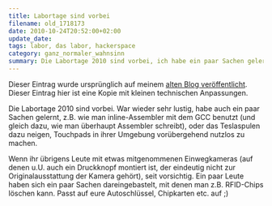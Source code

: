 ```yaml
---
title: Labortage sind vorbei
filename: old_1718173
date: 2010-10-24T20:52:00+02:00
update_date:
tags: labor, das labor, hackerspace
category: ganz_normaler_wahnsinn
summary: Die Labortage 2010 sind vorbei, ich habe ein paar Sachen gelernt.
---
```

Dieser Eintrag wurde ursprünglich auf meinem [alten Blog veröffentlicht](https://stu.blogger.de/stories/1718173/). Dieser Eintrag hier ist eine Kopie mit kleinen technischen Anpassungen.

Die Labortage 2010 sind vorbei. War wieder sehr lustig, habe auch ein paar Sachen gelernt, z.B. wie man inline-Assembler mit dem GCC benutzt (und gleich dazu, wie man überhaupt Assembler schreibt), oder das Teslaspulen dazu neigen, Touchpads in ihrer Umgebung vorübergehend nutzlos zu machen.

Wenn ihr übrigens Leute mit etwas mitgenommenen Einwegkameras (auf denen u.U. auch ein Druckknopf montiert ist, der eindeutig nicht zur Originalausstattung der Kamera gehört), seit vorsichtig. Ein paar Leute haben sich ein paar Sachen dareingebastelt, mit denen man z.B. RFID-Chips löschen kann. Passt auf eure Autoschlüssel, Chipkarten etc. auf ;)
